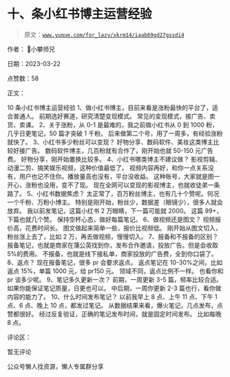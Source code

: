 # 十、条小红书博主运营经验

> 原文：[`www.yuque.com/for_lazy/xkrm14/iaab69gd27gssdi4`](https://www.yuque.com/for_lazy/xkrm14/iaab69gd27gssdi4)



作者： 📌小攀师兄



日期：2023-03-22



点赞数：58

<ne-card data-card-name="hr" data-card-type="block" id="Gu1jx" data-event-boundary="card">

正文：



10 条小红书博主运营经验 1、做小红书博主，目前来看是涨粉最快的平台了，适合普通人。 前期选好赛道，研究清楚变现模式。 常见的变现模式，接广告、卖货、卖课。 2、关于涨粉，从 0-1 是最难的，我之前做小红书从 0 到 1000 粉，几乎日更笔记，50 篇才突破 1 千粉。 后来做第二个号，用了一周多，有经验涨粉就快了。 3、小红书多少粉丝可以变现？ 好物分享、数码软件、美妆这类博主比较好接广告。 数码软件博主，几百粉就有合作了，刚开始也就 50-150 元广告费。 好物分享，刚开始置换比较多。 4、小红书哪类博主不建议做？ 影视剪辑、动漫二剪、搞笑娱乐视频，这种价值最低了。 视频内容再好，和你一点关系没有，用户也记不住你。播放量高也没有，平台没收益。 这种账号，大家就是图一开心，涨粉也没用，变不了现。 现在全网可以变现的影视博主，也就收徒弟一条路了。 5、小红书数据焦虑？ 太正常了，百万粉丝博主，也有几十个赞呢。何况一个千粉、万粉小博主。 特别是刚开始，粉丝少，数据差（眼镜少），很多人就会放弃。 我以前发笔记，这篇小红书 2 万眼睛，下一篇可能就 2000。 这篇 99+，下篇也就几个赞。 保持空杯心态，做好每篇笔记。 6、做视频还是图文？ 视频报价高，花费时间长。 图文做起来简单一些，报价比视频低。 刚开始从图文切入，粉丝涨上去了，比如 2 万，再去做视频，慢慢切入。 7、报备和不报备的区别？ 报备笔记，也就是商家在蒲公英找到你，发布合作邀请，投放广告。但是会收取 5%的费用。 不报备，也就是线下接私单，商家投放的广告费，全到你口袋了。 8、返点？ 现在报备笔记，很多 pr 会要求返点。 返点笔记在 10-30%之间，比如返点 15%，单篇 1000 元，给 pr150 元。 领域不同，返点比例不一样。 也看你和 pr 谈多少呢。 9、笔记多久更新一次？ 前期，一周更新 3-5 篇，频率比较合适。 如果你能保证笔记质量，日更也可以。 中后期，一周你更新 2-3 篇也行，看你做内容的能力了。 10、什么时间发布笔记？ 以前我早上 8 点、上午 11 点、下午 1 点、6 点、晚上 10 点，都发过笔记。 从数据结果来看，爆火笔记，几点发布，点赞都很好。 经过反复验证，正确的笔记发布时间，就是固定时间发布。 比如每晚 8 点。

<ne-card data-card-name="hr" data-card-type="block" id="wsx5c" data-event-boundary="card">

评论区：



暂无评论

<ne-card data-card-name="hr" data-card-type="block" id="Qdsbb" data-event-boundary="card">

公众号懒人找资源，懒人专属群分享

</ne-card></ne-card></ne-card>